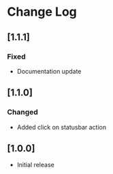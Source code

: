 # Change Log

## [1.1.1]

### Fixed
- Documentation update

## [1.1.0]

### Changed
- Added click on statusbar action

## [1.0.0]

- Initial release
